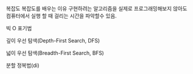 복잡도
복잡도를 배우는 이유
구현하려는 알고리즘을 실제로 프로그래밍해보지 않아도 컴퓨터에서 실행 할 때 걸리는 시간을 파악할수 있음. 

빅 O 표기법 

깊이 우선 탐색(Depth-First Search, DFS)

넓이 우선 탐색(Breadth-First Search, BFS)

분할 정복법(di)